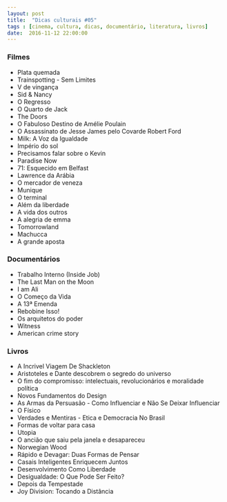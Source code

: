 ```yaml
---
layout: post
title:  "Dicas culturais #05"
tags : [cinema, cultura, dicas, documentário, literatura, livros]
date:  2016-11-12 22:00:00
---
```



### Filmes

- Plata quemada
- Trainspotting - Sem Limites
- V de vingança
- Sid & Nancy
- O Regresso
- O Quarto de Jack
- The Doors
- O Fabuloso Destino de Amélie Poulain
- O Assassinato de Jesse James pelo Covarde Robert Ford
- Milk: A Voz da Igualdade
- Império do sol
- Precisamos falar sobre o Kevin
- Paradise Now
- 71: Esquecido em Belfast
- Lawrence da Arábia
- O mercador de veneza
- Munique
- O terminal
- Além da liberdade
- A vida dos outros
- A alegria de emma
- Tomorrowland
- Machucca
- A grande aposta

### Documentários

- Trabalho Interno (Inside Job)
- The Last Man on the Moon
- I am Ali
- O Começo da Vida
- A 13ª Emenda
- Rebobine Isso!
- Os arquitetos do poder
- Witness
- American crime story

### Livros

- A Incrivel Viagem De Shackleton
- Aristoteles e Dante descobrem o segredo do universo
- O fim do compromisso: intelectuais, revolucionários e moralidade política
- Novos Fundamentos do Design
- As Armas da Persuasão - Como Influenciar e Não Se Deixar Influenciar
- O Físico
- Verdades e Mentiras - Etica e Democracia No Brasil
- Formas de voltar para casa
- Utopia
- O ancião que saiu pela janela e desapareceu
- Norwegian Wood
- Rápido e Devagar: Duas Formas de Pensar
- Casais Inteligentes Enriquecem Juntos
- Desenvolvimento Como Liberdade
- Desigualdade: O Que Pode Ser Feito?
- Depois da Tempestade
- Joy Division: Tocando a Distância
